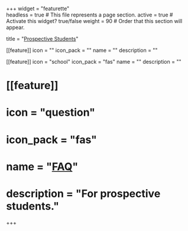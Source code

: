 +++
widget = "featurette"  
headless = true  # This file represents a page section.
active = true  # Activate this widget? true/false
weight = 90  # Order that this section will appear.

title = "[Prospective Students](/faq)"

[[feature]]
  icon = ""
  icon_pack = ""
  name = ""
  description = ""  

[[feature]]
  icon = "school"
  icon_pack = "fas"
  name = ""
  description = ""
  
# [[feature]]
#   icon = "question"
#   icon_pack = "fas"
#   name = "[FAQ](/faq)"
#   description = "For prospective students."
+++


